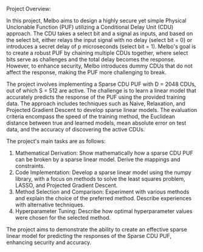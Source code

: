Project Overview:

In this project, Melbo aims to design a highly secure yet simple Physical Unclonable Function (PUF) utilizing a Conditional Delay Unit (CDU) approach. The CDU takes a select bit and a signal as inputs, and based on the select bit, either relays the input signal with no delay (select bit = 0) or introduces a secret delay of p microseconds (select bit = 1). Melbo's goal is to create a robust PUF by chaining multiple CDUs together, where select bits serve as challenges and the total delay becomes the response. However, to enhance security, Melbo introduces dummy CDUs that do not affect the response, making the PUF more challenging to break.

The project involves implementing a Sparse CDU PUF with D = 2048 CDUs, out of which S = 512 are active. The challenge is to learn a linear model that accurately predicts the response of the PUF using the provided training data. The approach includes techniques such as Naive, Relaxation, and Projected Gradient Descent to develop sparse linear models. The evaluation criteria encompass the speed of the training method, the Euclidean distance between true and learned models, mean absolute error on test data, and the accuracy of discovering the active CDUs.

The project's main tasks are as follows:
1. Mathematical Derivation: Show mathematically how a sparse CDU PUF can be broken by a sparse linear model. Derive the mappings and constraints.
2. Code Implementation: Develop a sparse linear model using the numpy library, with a focus on methods to solve the least squares problem, LASSO, and Projected Gradient Descent.
3. Method Selection and Comparison: Experiment with various methods and explain the choice of the preferred method. Describe experiences with alternative techniques.
4. Hyperparameter Tuning: Describe how optimal hyperparameter values were chosen for the selected method.

The project aims to demonstrate the ability to create an effective sparse linear model for predicting the responses of the Sparse CDU PUF, enhancing security and accuracy.

